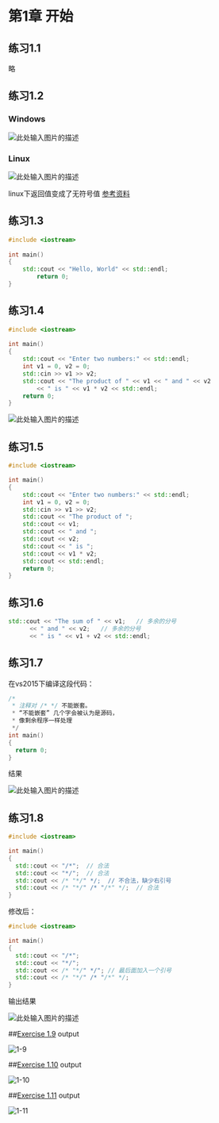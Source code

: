 # 第1章 开始

## 练习1.1
略

## 练习1.2
### Windows
![此处输入图片的描述][1]

### Linux
![此处输入图片的描述][2]

linux下返回值变成了无符号值
[参考资料][3]

## 练习1.3
```cpp
#include <iostream>
    
int main()
{
    std::cout << "Hello, World" << std::endl;
        return 0;
}
```

## 练习1.4
```cpp
#include <iostream>
    
int main()
{
    std::cout << "Enter two numbers:" << std::endl;
    int v1 = 0, v2 = 0;
    std::cin >> v1 >> v2;
    std::cout << "The product of " << v1 << " and " << v2
        << " is " << v1 * v2 << std::endl;
    return 0;
}
```
![此处输入图片的描述][4]

## 练习1.5
```cpp
#include <iostream>

int main()
{
    std::cout << "Enter two numbers:" << std::endl;
    int v1 = 0, v2 = 0;
    std::cin >> v1 >> v2;
    std::cout << "The product of ";
    std::cout << v1;
    std::cout << " and ";
    std::cout << v2;
    std::cout << " is ";
    std::cout << v1 * v2;
    std::cout << std::endl;
    return 0;
}
```

## 练习1.6
```cpp
std::cout << "The sum of " << v1;   // 多余的分号
      << " and " << v2;   // 多余的分号
      << " is " << v1 + v2 << std::endl;    
```

## 练习1.7
在vs2015下编译这段代码：
```cpp
/*
 * 注释对 /* */ 不能嵌套。
 * “不能嵌套” 几个字会被认为是源码，
 * 像剩余程序一样处理
 */
int main()
{
  return 0;
}
```
结果

![此处输入图片的描述][5]

## 练习1.8
```cpp
#include <iostream>

int main()
{
  std::cout << "/*";  // 合法
  std::cout << "*/";  // 合法
  std::cout << /* "*/" */;  // 不合法，缺少右引号
  std::cout << /* "*/" /* "/*" */;  // 合法
}
```
修改后：
```cpp
#include <iostream>

int main()
{
  std::cout << "/*";
  std::cout << "*/";
  std::cout << /* "*/" */"; // 最后面加入一个引号
  std::cout << /* "*/" /* "/*" */;
}
```
输出结果

![此处输入图片的描述][6]

##[Exercise 1.9](1-9.cpp)
output

![1-9](https://raw.githubusercontent.com/790854836/cpp-primer-5th/master/img/ch01/1-9-output.png)

##[Exercise 1.10](1-10.cpp)
output

![1-10](https://raw.githubusercontent.com/790854836/cpp-primer-5th/master/img/ch01/1-10-output.png)

##[Exercise 1.11](1-11.cpp)
output

![1-11](https://raw.githubusercontent.com/790854836/cpp-primer-5th/master/img/ch01/1-11-output.png)




  [1]: https://raw.githubusercontent.com/790854836/cpp-primer-5th/master/img/ch01/1-2-windows.png
  [2]: https://raw.githubusercontent.com/790854836/cpp-primer-5th/master/img/ch01/1-2-linux.png
  [3]: http://www.jb51.net/article/73377.htm
  [4]: https://raw.githubusercontent.com/790854836/cpp-primer-5th/master/img/ch01/1-4-output.png
  [5]: https://raw.githubusercontent.com/790854836/cpp-primer-5th/master/img/ch01/1-7-error-msg.png
  [6]: https://raw.githubusercontent.com/790854836/cpp-primer-5th/master/img/ch01/1-8-output.png